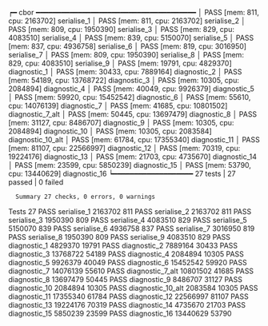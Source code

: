 ┍━ cbor ━━━━━━━━━━━━━━━━━━━━━━━━━━━━━━━━━━━━━━
    │ PASS [mem:   811, cpu:  2163702] serialise_1
    │ PASS [mem:   811, cpu:  2163702] serialise_2
    │ PASS [mem:   809, cpu:  1950390] serialise_3
    │ PASS [mem:   829, cpu:  4083510] serialise_4
    │ PASS [mem:   839, cpu:  5150070] serialise_5
    │ PASS [mem:   837, cpu:  4936758] serialise_6
    │ PASS [mem:   819, cpu:  3016950] serialise_7
    │ PASS [mem:   809, cpu:  1950390] serialise_8
    │ PASS [mem:   829, cpu:  4083510] serialise_9
    │ PASS [mem: 19791, cpu:  4829370] diagnostic_1
    │ PASS [mem: 30433, cpu:  7889164] diagnostic_2
    │ PASS [mem: 54189, cpu: 13768722] diagnostic_3
    │ PASS [mem: 10305, cpu:  2084894] diagnostic_4
    │ PASS [mem: 40049, cpu:  9926379] diagnostic_5
    │ PASS [mem: 59920, cpu: 15452542] diagnostic_6
    │ PASS [mem: 55610, cpu: 14076139] diagnostic_7
    │ PASS [mem: 41685, cpu: 10801502] diagnostic_7_alt
    │ PASS [mem: 50445, cpu: 13697479] diagnostic_8
    │ PASS [mem: 31127, cpu:  8486707] diagnostic_9
    │ PASS [mem: 10305, cpu:  2084894] diagnostic_10
    │ PASS [mem: 10305, cpu:  2083584] diagnostic_10_alt
    │ PASS [mem: 61784, cpu: 17355340] diagnostic_11
    │ PASS [mem: 81107, cpu: 22566997] diagnostic_12
    │ PASS [mem: 70319, cpu: 19224176] diagnostic_13
    │ PASS [mem: 21703, cpu:  4735670] diagnostic_14
    │ PASS [mem: 23599, cpu:  5850239] diagnostic_15
    │ PASS [mem: 53790, cpu: 13440629] diagnostic_16
    ┕━━━━━━━━━━━━━━━━━━━ 27 tests | 27 passed | 0 failed

      Summary 27 checks, 0 errors, 0 warnings





Tests
27
PASS
serialise_1
2163702
811
PASS
serialise_2
2163702
811
PASS
serialise_3
1950390
809
PASS
serialise_4
4083510
829
PASS
serialise_5
5150070
839
PASS
serialise_6
4936758
837
PASS
serialise_7
3016950
819
PASS
serialise_8
1950390
809
PASS
serialise_9
4083510
829
PASS
diagnostic_1
4829370
19791
PASS
diagnostic_2
7889164
30433
PASS
diagnostic_3
13768722
54189
PASS
diagnostic_4
2084894
10305
PASS
diagnostic_5
9926379
40049
PASS
diagnostic_6
15452542
59920
PASS
diagnostic_7
14076139
55610
PASS
diagnostic_7_alt
10801502
41685
PASS
diagnostic_8
13697479
50445
PASS
diagnostic_9
8486707
31127
PASS
diagnostic_10
2084894
10305
PASS
diagnostic_10_alt
2083584
10305
PASS
diagnostic_11
17355340
61784
PASS
diagnostic_12
22566997
81107
PASS
diagnostic_13
19224176
70319
PASS
diagnostic_14
4735670
21703
PASS
diagnostic_15
5850239
23599
PASS
diagnostic_16
13440629
53790